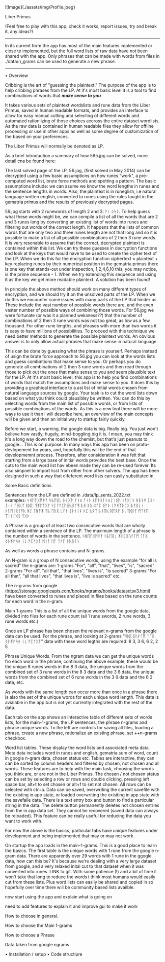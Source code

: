 ![Image]{./assets/img/Profile.jpeg}

Liber Primus 

(Feel free to play with this app, check it works, report issues, try and break it, any ideas?)

****************************************** 
In its current form the app has most of the main features implemented or close to implemented, but the full word lists of raw data have not been shared with the app. Only phrases that can be made with words from files in ./data/n_grams can be used to generate a new phrase. 
****************************************** 

• Overview

Cribbing is the art of "guessing the plaintext." The purpose of the app is to help cribbing phrases from the LP. At it's most basic level it is a tool to find combinations of words that ***make sense to you***    

It takes various sets of plaintext wordslists and rune data from the Liber Primus, saved in human readable formats, and provides an interface to allow for easy manual cutting and selecting of different words and automated rationlizing of those choices accross the entire dataset wordlists. As the raw data is contained in human readable files they allow for offline processing or use in other apps as well as some degree of customization of the  based on your preferences.   

The Liber Primus will normally be denoted as LP. 

As  a brief introduction a summary of how 565.jpg can be solved, more detail cna be found here:

The last solved page of the LP, 56.jpg, (first solved in May 2014) can be decrypted using a few basic assumptions on how runes "work", a pre-computed word list, brute force methods and spotting a pattern. The basic assumptions include: we can asume we know the word lengths in runes and the sentence lengths in words. Also, the plaintext is in runeglish, i.e natural language written english, converted to runes using the rules taught in the gematria primus and the results of previously decrypted pages.

56.jpg starts with 2 runewords of length 2 and 3: ᚫᛂ ᛟᛋᚱ. To help guess what these words might be, we can compile a list of all the words that are 2 and 3 runes long by converting an existing list of words into runes and filtering out words of the correct length. It happens that the lists of common words that are only two and three runes length are not that long and so it is possible to make a list of all possible combinations of 2 then 3 rune words. It is very resonable to assume that the correct, decrypted plaintext is contained within this list. We can try these guesses in decryption functions and look at the keys that would have to be used to create the cipher text of the LP. When we do this for the encryption function ciphertext = plaintext + key replacing runes by their numerical position in the gematria primus there is one key that stands-out under inspection, 1,2,4,6,10  this, you may notice, is the prime sequence - 1. When we try extending this sequence and using it as the key we get more readable plaintext. A solution has been found! 

In principle the above method should work on many different types of encryption, and we should try it on the unsolved parts of the LP. When we do this we encounter some issues with many parts of the LP that hinder us. These include the vast number of possible words there are, and the even vaster number of possible ways of combining those words. For 56.jpg we were fortunate (or was it a planned wekaness??) that the number of combinations of 2 then 3 rune words was not too great, as low as a few thousand. For other rune lengths, and phrases with more than two words it is easy to have millions of possibilities. To proceed with this technique we need better methods to generate the possible plaintext words. An obvious answer is to only allow actual phrases that make sense in natural language.

This can be done by guessing what the phrase is yourself. Perhaps instead of usign the brute force approach to 56.jpg you can look at the words lists and guess combintions that make sense to you. Or perhaps you do generate all combinations of 2 then 3 rune words and then read through those to pick out the ones that make sense to you and seem plausible text for the LP. At it's most basic level, this app is to help you find combinations of words that match the assumptions and make sense to you. It does this by providing a graphical interface to a ast list of initial words chosen from natural language sources by google. Your task is to cut the word lists down based on what you think could plausibley be  written. You can do this by selecting words from the main list of possible words, or from lists of possible combinations of the words. As this is a new tool there will be more ways to use it than i will describe here, an overview of the main concepts will be given and then an initial way to startup fairly quickly. 

Before we start, a warning, the google data is big. Really big. You just won't believe how vastly, hugely, mind-boggling big it is. I mean, you may think it's a long way down the road to the chemist, but that's just peanuts to google... This is on purpose. In many ways this app has been on proto-devlopement for years, and, hopefully this will be the end of that developmemnt process. Therefore, after consideration it was felt that starting from a large base of initial words provides the best base. Once the cuts to the main word list hav ebeen made they can be re-used forever.  Its also simpoel to import lisst from other from other solvers. The app has been designed in such a way that difeferent word lists can easily substituted in. 
   

Some Basic definitions.

Sentences from the LP are defined in ./data/lp_sents_2022.txt  
examples:
ᛋᚻᛖᚩᚷᛗᛡᚠ ᛋᚣᛖᛝᚳ
ᚦᛂᚷᚫ ᚠᛂᛟ ᚩᚾᚦ ᚾᛖᚹᛒᚪᛋᛟᛇᛁᛝᚢ ᚾᚫᚷᛁᚦ ᚻᛒᚾᛡ ᛈᛒᚾ ᛇᛂᚦ ᚪᛝᚣᛉ ᛒᛞᛈ ᛖᛡᚠᛉᚷᚠ ᛋᛈᛏᚠᛈᚢᛝᚣᛝᛉᛡ ᚣᚻ ᛒᚢ ᚷᚩᛈ ᛝᚫᚦ ᛁᚫᚻᛉᚦᛈᚷ ᚣᚠᛝᚳᛂ ᚦᚪᛗᛁᛝᛁᛡᚣ ᚻᛇ ᛏᚻᚫᛡ ᛉᚣ ᛖᚢᛝ ᚳᚠᚾ ᛇᚦᛂᛁᚦ ᚦᛈ ᚣᛝᛠ ᚣᚾᛖᚣ ᛞᛉᛝᚹ ᛒᚳᛉᛞᛒᚠ ᛗᛏᚾᛖ ᛠᛂᚾᛚᚷᛒ ᛉᚷᚦ

A Phrase is a group of at least two consecutive words that are wholly contained within a sentence of the LP. The maximum length of a phrase is the number of words in the sentence.
ᛋᚻᛖᚩᚷᛗᛡᚠ ᛋᚣᛖᛝᚳ
ᛡᛞᛈᛝᚢᚹᚪᛗ ᛏᚪᛝ ᛝᚦᛡᚹᛋᚻ ᛁᚳ ᚫᛈᚫᚷᚩ ᛗᛁᚪ ᛖᚩ ᛏᚹᚩ ᚠᚣᚢᛏᛂ


As well as words a phrase contains and N-grams.  

An N-gram is a group of N consecutive words, using the example "for all is sacred" the n-grams are:
1-grams 
"For", "all", "that", "lives", "is", "sacred" 
2-grams
"For all", "all that", "that lives", "lives is", "is sacred" 
3-grams
"For all that", "all that lives", "that lives is", "live is sacred" 
etc. 

The n-grams from google (https://storage.googleapis.com/books/ngrams/books/datasetsv3.html)
have been converted to runes and placed in files based on the rune counts for each word in the n-gram. 

Main 1-grams 
This is a list of all the unique words from the google data, divided into files for each rune count (all 1 rune swords, 2 rune words, 3 rune words etc.)

Once an LP phrase has been chosen the relevant n-grams from the google data can be used. For the phrase, and looking at 2-grams "ᛡᛞᛈᛝᚢᚹᚪᛗ ᛏᚪᛝ ᛝᚦᛡᚹᛋᚻ ᛁᚳ ᚫᛈᚫᚷᚩ" data with these word legths are required: 8 3, 3 6, 6 2, 2 5

Phrase Unique Words. From the ngram data we can get the unique words fro each word in the phrase, continuing the above example, these would be the unique 8 runes words in the 8 3 data, the unique words from the combined set of 3 rune words in the 8 3 data and the 3 6 data, the unique words from the combined set of 6 rune words in the 3 6 data and the 6 2 data, etc. 

As words with the same length can occur more than once in a phrase there is also the set of the unique words for each unique word length. This data is avialable in the app but is not yet currently integrated with the rest of the data.  

Each tab on the app shows an interactive table of different sets of words lists, for the main-1-grams, the LP sentences, the phrase n-grams and phrase unique words. To the left are controls for saving all files, loading a phrase, create a new phrase, rationalize an existing phrase, set ++n-grams checkbox. 

Word list tables.
These display the word lists and associated meta data. Meta data includes word in runes and english, gematria sum of word, count in google n-gram data, chosen status etc. Tables are interactive, they can can be sorted by column headers and filtered by chosen, not chosen and all words. These features are to help with the main task, choosing the words you think are, or are not in the Liber Primus. The chosen / not chosen status can be set by selecting a row or rows and double clicking, pressing left space bar, alt+t to set chosen or alt+f to set not chosen. All rows  can be selected with ctr+a. Data can be saved, overwriting the current savefile with the existing in app state, or loaded overwriting the exisiting in app state with the savefaile data. 
There is a text entry box and button to find a particular string in the data.
The delete button permanently deletes not chosen entries from the in app data set. They cannot be recovered (saved data can always be reloaded). This feature can be really useful for reducing the data you want to work with.         

For now the above is the basics, particular tabs have unique features under development and being implemented that may or may not work. 

On startup the app loads in the main-1-grams. This is a good place to learn the basics. The first table is the unique words with 1 rune from the google n-gram data. There are apparently over 29 words with 1 rune in the ggogle data, how can this be? It's because we're dealing with a very large dataset from google, and a very relaxed inital cut to that dataset when it was converted into runes. LINK to git. With some patience (!) and a bit of time it won't take that long to reduce the words i think most humans would easily cut from these lists. Plus word lists can easily be shared and copied in so hopefully over time there will be community based lists availble.

now start using the app and explain what is going on 

need to add features to explain it and improve gui to make it work 



   








How to choose in general. 







How to choose the Main 1-grams

  





How to choose a Phrase 





Data taken from google ngrams 

• Installation / setup
• Code structiure